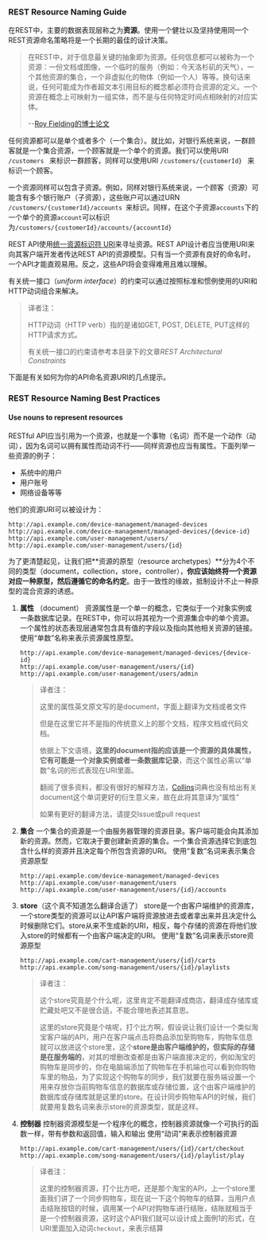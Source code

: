 ### REST Resource Naming Guide

在REST中，主要的数据表现层称之为**资源**。使用一个健壮以及坚持使用同一个REST资源命名策略将是一个长期的最佳的设计决策。

> 在REST中，对于信息最关键的抽象即为资源。任何信息都可以被称为一个资源：一份文档或图像，一个临时的服务（例如：今天洛杉矶的天气），一个其他资源的集合，一个非虚拟化的物体（例如一个人）等等。换句话来说，任何可能成为作者超文本引用目标的概念都必须符合资源的定义。一个资源在概念上可映射为一组实体，而不是与任何特定时间点相映射的对应实体。
>
> --[Roy Fielding的博士论文](https://www.ics.uci.edu/~fielding/pubs/dissertation/rest_arch_style.htm#sec_5_2_1_1) 

任何资源都可以是单个或者多个（一个集合）。就比如，对银行系统来说，一群顾客就是一个集合资源，一个顾客就是一个单个的资源。我们可以使用URI `/customers ` 来标识一群顾客，同样可以使用URI `/customers/{customerId} ` 来标识一个顾客。

一个资源同样可以包含子资源。例如，同样对银行系统来说，一个顾客（资源）可能含有多个银行账户（子资源），这些账户可以通过URN `/customers/{customerId}/accounts `来标识。同样，在这个子资源`accounts`下的一个单个的资源`account`可以标识为`/customers/{customerId}/accounts/{accountId} `

REST API使用[统一资源标识符 URI](https://en.wikipedia.org/wiki/Uniform_Resource_Identifier)来寻址资源。REST API设计者应当使用URI来向其客户端开发者传达REST API的资源模型。只有当一个资源有良好的命名时，一个API才能直观易用。反之，这些API将会变得难用且难以理解。

有关统一接口（*uniform interface*）的约束可以通过按照标准和惯例使用的URI和HTTP动词组合来解决。

> 译者注：
>
> HTTP动词（HTTP verb）指的是诸如GET, POST, DELETE, PUT这样的HTTP请求方式。 
>
> 有关统一接口的约束请参考本目录下的文章*REST Architectural Constraints*

下面是有关如何为你的API命名资源URI的几点提示。

### REST Resource Naming Best Practices

#### Use nouns to represent resources

RESTful API应当引用为一个资源，也就是一个事物（名词）而不是一个动作（动词），因为名词可以拥有属性而动词不行——同样资源也应当有属性。下面列举一些资源的例子：

* 系统中的用户
* 用户账号
* 网络设备等等

他们的资源URI可以被设计为：

```
http://api.example.com/device-management/managed-devices 
http://api.example.com/device-management/managed-devices/{device-id} 
http://api.example.com/user-management/users/
http://api.example.com/user-management/users/{id}
```

为了更清楚起见，让我们把**资源的原型（resource archetypes）**分为4个不同的类型（document，collection，store，controller），**你应该始终将一个资源对应一种原型，然后遵循它的命名约定**。由于一致性的缘故，抵制设计不止一种原型的混合资源的诱惑。 

1. **属性** （document）
   资源属性是一个单一的概念，它类似于一个对象实例或一条数据库记录。在REST中，你可以将其视为一个资源集合中的单个资源。一个属性的状态表现层通常包含具有值的字段以及指向其他相关资源的链接。
   使用“单数”名称来表示资源属性原型。 

   ```
   http://api.example.com/device-management/managed-devices/{device-id}
   http://api.example.com/user-management/users/{id}
   http://api.example.com/user-management/users/admin
   ```
   > 译者注：
   >
   > 这里的属性英文原文写的是document，字面上翻译为文档或者文件
   >
   > 但是在这里它并不是指的传统意义上的那个文档，程序文档或代码文档。
   >
   > 依据上下文语境，**这里的document指的应该是一个资源的具体属性，它有可能是一个对象实例或者一条数据库记录**，而这个属性必需以“单数”名词的形式表现在URI里面。
   >
   > 翻阅了很多资料，都没有很好的解释方法，[Collins](https://www.collinsdictionary.com/us/dictionary/english/document)词典也没有给出有关document这个单词更好的衍生意义来，故在此将其意译为“属性”
   >
   > 如果有更好的翻译方法，请提交Issue或pull request

2. **集合**
   一个集合的资源是一个由服务器管理的资源目录。客户端可能会向其添加新的资源。然而，它取决于要创建新资源的集合。一个集合资源选择它到底包含什么样的资源并且决定每个所包含资源的URI。
   使用“复数”名词来表示集合资源原型

   ```
   http://api.example.com/device-management/managed-devices
   http://api.example.com/user-management/users
   http://api.example.com/user-management/users/{id}/accounts
   ```

3. **store**（这个真不知道怎么翻译合适了）
   store是一个由客户端维护的资源库，一个store类型的资源可以让API客户端将资源放进去或者拿出来并且决定什么时候删除它们。store从来不生成新的URI，相反，每个存储的资源在将他们放入store的时候都有一个由客户端决定的URI。
   使用“复数”名词来表示store资源原型

   ```
   http://api.example.com/cart-management/users/{id}/carts
   http://api.example.com/song-management/users/{id}/playlists
   ```

   > 译者注：
   >
   > 这个store究竟是个什么呢，这里肯定不能翻译成商店，翻译成存储库或贮藏处吧又不是很合适，不能合理地表述其意思。
   >
   > 这里的store究竟是个啥呢，打个比方啊，假设说让我们设计一个类似淘宝客户端的API，用户在客户端点击将商品添加至购物车，购物车信息就可以放进这个store里，这个**store是由客户端维护的，但实际的存储是在服务端的**，对其的增删改查都是由客户端直接决定的，例如淘宝的购物车是同步的，你在电脑端添加了购物车在手机端也可以看到你购物车里的物品，为了实现这个购物车的同步，我们就要在服务端设置一个用来存放你当前购物车信息的数据库或存储位置，这个由客户端维护的数据库或存储库就是这里的store。在设计同步购物车API的时候，我们就要用复数名词来表示store的资源类型，就是这样。

4. **控制器**
   控制器资源模型是一个程序化的概念，控制器资源就像一个可执行的函数一样，带有参数和返回值，输入和输出
   使用“动词”来表示控制器资源

   ```
   http://api.example.com/cart-management/users/{id}/cart/checkout
   http://api.example.com/song-management/users/{id}/playlist/play
   ```

   > 译者注：
   >
   > 这里的控制器资源，打个比方吧，还是那个淘宝的API，上一个store里面我们讲了一个同步购物车，现在说一下这个购物车的结算，当用户点击结账按钮的时候，调用某一个API对购物车进行结账，结账就相当于是一个控制器资源，这时这个API我们就可以设计成上面例1的形式，在URI里面加入动词`checkout`，来表示结算


